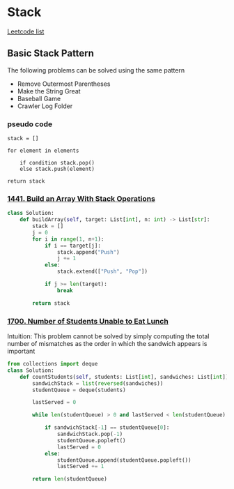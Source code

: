 # Stack

[Leetcode list](https://leetcode.com/problem-list/stack/)

## Basic Stack Pattern

The following problems can be solved using the same pattern 

- Remove Outermost Parentheses
- Make the String Great
- Baseball Game
- Crawler Log Folder

### pseudo code

```
stack = []

for element in elements

    if condition stack.pop()
    else stack.push(element)

return stack
```

### [1441. Build an Array With Stack Operations](https://leetcode.com/problems/build-an-array-with-stack-operations/description/?envType=problem-list-v2&envId=stack)

```python
class Solution:
    def buildArray(self, target: List[int], n: int) -> List[str]:
        stack = []
        j = 0
        for i in range(1, n+1):
            if i == target[j]:
                stack.append("Push")
                j += 1
            else:
                stack.extend(["Push", "Pop"])

            if j >= len(target):
                break

        return stack
```

### [1700. Number of Students Unable to Eat Lunch](https://leetcode.com/problems/number-of-students-unable-to-eat-lunch/description/?envType=problem-list-v2&envId=stack)

Intuition: This problem cannot be solved by simply computing the total number of mismatches as the order in which the sandwich appears is important

```python
from collections import deque
class Solution:
    def countStudents(self, students: List[int], sandwiches: List[int]) -> int:
        sandwichStack = list(reversed(sandwiches))
        studentQueue = deque(students)

        lastServed = 0

        while len(studentQueue) > 0 and lastServed < len(studentQueue):

            if sandwichStack[-1] == studentQueue[0]:
                sandwichStack.pop(-1)
                studentQueue.popleft()
                lastServed = 0
            else:
                studentQueue.append(studentQueue.popleft())
                lastServed += 1

        return len(studentQueue)
```